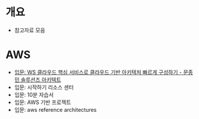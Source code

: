 # 개요
* 참고자료 모음

# AWS
* [입문: WS 클라우드 핵심 서비스로 클라우드 기반 아키텍처 빠르게 구성하기 - 문종민 솔루션즈 아키텍트](https://youtu.be/1zzBgCRDqeo)
* 입문: 시작하기 리소스 센터
* 입문: 10분 자습서
* 입문: AWS 기반 프로젝트
* 입문: aws reference architectures